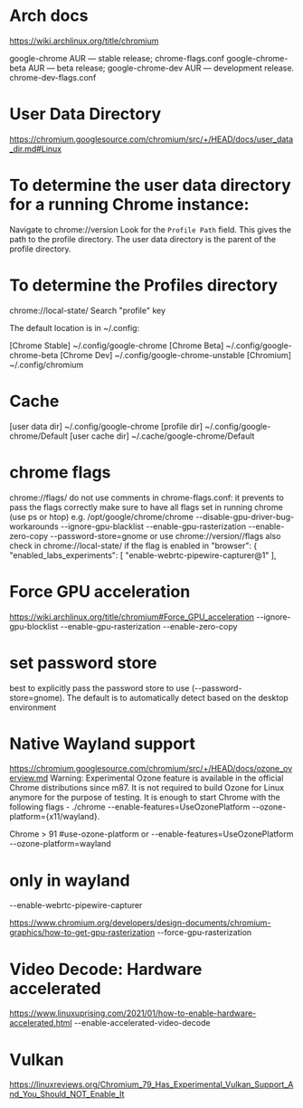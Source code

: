 # Arch docs 
https://wiki.archlinux.org/title/chromium

google-chrome AUR — stable release; chrome-flags.conf
google-chrome-beta AUR — beta release;
google-chrome-dev AUR — development release. chrome-dev-flags.conf

# User Data Directory
https://chromium.googlesource.com/chromium/src/+/HEAD/docs/user_data_dir.md#Linux

# To determine the user data directory for a running Chrome instance:
Navigate to chrome://version
Look for the `Profile Path` field. This gives the path to the profile directory.
The user data directory is the parent of the profile directory.

# To determine the Profiles directory
chrome://local-state/
Search "profile" key

The default location is in ~/.config:

[Chrome Stable] ~/.config/google-chrome
[Chrome Beta] ~/.config/google-chrome-beta
[Chrome Dev] ~/.config/google-chrome-unstable
[Chromium] ~/.config/chromium

# Cache
[user data dir] ~/.config/google-chrome
[profile dir] ~/.config/google-chrome/Default
[user cache dir] ~/.cache/google-chrome/Default

# chrome flags
chrome://flags/
do not use comments in chrome-flags.conf: it prevents to pass the flags correctly
make sure to have all flags set in running chrome (use ps or htop)
e.g. /opt/google/chrome/chrome --disable-gpu-driver-bug-workarounds --ignore-gpu-blacklist --enable-gpu-rasterization --enable-zero-copy --password-store=gnome
or use chrome://version//flags 
also check in 
chrome://local-state/
if the flag is enabled in
   "browser": {
      "enabled_labs_experiments": [ "enable-webrtc-pipewire-capturer@1" ],

# Force GPU acceleration
https://wiki.archlinux.org/title/chromium#Force_GPU_acceleration
--ignore-gpu-blocklist
--enable-gpu-rasterization
--enable-zero-copy

# set password store
best to explicitly pass the password store to use (--password-store=gnome). 
The default is to automatically detect based on the desktop environment

# Native Wayland support
https://chromium.googlesource.com/chromium/src/+/HEAD/docs/ozone_overview.md
Warning: Experimental Ozone feature is available in the official Chrome distributions since m87. It is not required to build Ozone for Linux anymore for the purpose of testing. It is enough to start Chrome with the following flags - ./chrome --enable-features=UseOzonePlatform --ozone-platform={x11/wayland}.

Chrome > 91
#use-ozone-platform
or
--enable-features=UseOzonePlatform 
--ozone-platform=wayland

# only in wayland
--enable-webrtc-pipewire-capturer 

https://www.chromium.org/developers/design-documents/chromium-graphics/how-to-get-gpu-rasterization
--force-gpu-rasterization

# Video Decode: Hardware accelerated
https://www.linuxuprising.com/2021/01/how-to-enable-hardware-accelerated.html
--enable-accelerated-video-decode

# Vulkan
https://linuxreviews.org/Chromium_79_Has_Experimental_Vulkan_Support_And_You_Should_NOT_Enable_It